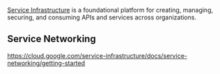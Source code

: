 [Service Infrastructure](https://cloud.google.com/service-infrastructure/docs/overview) is a foundational platform for creating, managing, securing, and consuming APIs and services across organizations.

## Service Networking

https://cloud.google.com/service-infrastructure/docs/service-networking/getting-started
